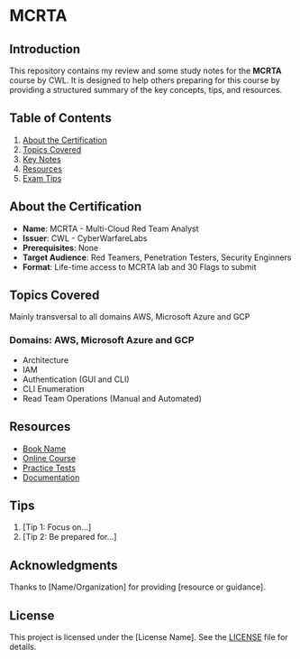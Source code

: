 # MCRTA

## Introduction
This repository contains my review and some study notes for the **MCRTA** course by CWL. It is designed to help others preparing for this course by providing a structured summary of the key concepts, tips, and resources.

## Table of Contents
1. [About the Certification](#about-the-certification)
2. [Topics Covered](#topics-covered)
3. [Key Notes](#key-notes)
4. [Resources](#resources)
5. [Exam Tips](#exam-tips)

## About the Certification
- **Name**: MCRTA - Multi-Cloud Red Team Analyst
- **Issuer**: CWL - CyberWarfareLabs
- **Prerequisites**: None
- **Target Audience**: Red Teamers, Penetration Testers, Security Enginners
- **Format**: Life-time access to MCRTA lab and 30 Flags to submit

## Topics Covered
Mainly transversal to all domains AWS, Microsoft Azure and GCP
### Domains: AWS, Microsoft Azure and GCP
- Architecture
- IAM
- Authentication (GUI and CLI)
- CLI Enumeration
- Read Team Operations (Manual and Automated)

## Resources
- [Book Name](link)
- [Online Course](link)
- [Practice Tests](link)
- [Documentation](link)

## Tips
1. [Tip 1: Focus on...]
2. [Tip 2: Be prepared for...]

## Acknowledgments
Thanks to [Name/Organization] for providing [resource or guidance].

## License
This project is licensed under the [License Name]. See the [LICENSE](LICENSE) file for details.
